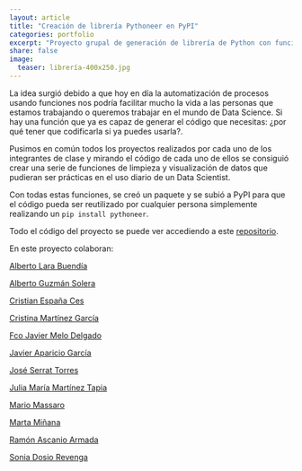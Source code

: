 ```yaml
---
layout: article
title: "Creación de librería Pythoneer en PyPI"
categories: portfolio
excerpt: "Proyecto grupal de generación de librería de Python con funciones útiles para Data Science"
share: false
image:
  teaser: librería-400x250.jpg
---
```


La idea surgió debido a que hoy en día la automatización de procesos usando funciones nos podría facilitar mucho la vida a las personas que estamos trabajando o queremos trabajar en el mundo de Data Science. Si hay una función que ya es capaz de generar el código que necesitas: ¿por qué tener que codificarla si ya puedes usarla?.

Pusimos en común todos los proyectos realizados por cada uno de los integrantes de clase y mirando el código de cada uno de ellos se consiguió crear una serie de funciones de limpieza y visualización de datos que pudieran ser prácticas en el uso diario de un Data Scientist.

Con todas estas funciones, se creó un paquete y se subió a PyPI para que el código pueda ser reutilizado por cualquier persona simplemente realizando un `pip install pythoneer`.

Todo el código del proyecto se puede ver accediendo a este [repositorio](https://github.com/sonimik13/lib_pythoneers).

En este proyecto colaboran:

[Alberto Lara Buendía](https://www.linkedin.com/in/alarab/)

[Alberto Guzmán Solera](https://www.linkedin.com/in/arturo-guzm%C3%A1n-solera/)

[Cristian España Ces](https://www.linkedin.com/in/cespanac/)

[Cristina Martínez García](https://www.linkedin.com/in/cristina-mart%C3%ADnez-garc%C3%ADa-438209170/)

[Fco Javier Melo Delgado](https://www.linkedin.com/in/fcojaviermelo/)

[Javier Aparicio García](https://www.linkedin.com/in/apariciogarciajavier/)

[José Serrat Torres](https://www.linkedin.com/in/joseserrat/)

[Julia María Martínez Tapia](https://www.linkedin.com/in/juliamariamartineztapia/)

[Mario Massaro](https://www.linkedin.com/in/mariomassaro/)

[Marta Miñana](https://www.linkedin.com/in/martaminana1203/)

[Ramón Ascanio Armada](https://www.linkedin.com/in/ram%C3%B3n-ascanio-armada-78196a176/)

[Sonia Dosio Revenga](https://www.linkedin.com/in/soniadosio/)
